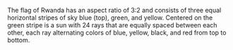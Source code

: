 The flag of Rwanda has an aspect ratio of 3:2 and consists of three equal horizontal stripes of sky blue (top), green, and yellow. Centered on the green stripe is a sun with 24 rays that are equally spaced between each other, each ray alternating colors of blue, yellow, black, and red from top to bottom.